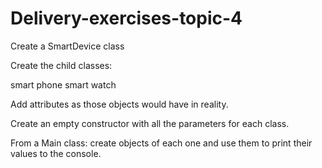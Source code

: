 # Delivery-exercises-topic-4
 
Create a SmartDevice class

Create the child classes:

smart phone smart watch

Add attributes as those objects would have in reality.

Create an empty constructor with all the parameters for each class.

From a Main class: create objects of each one and use them to print their values to the console.
